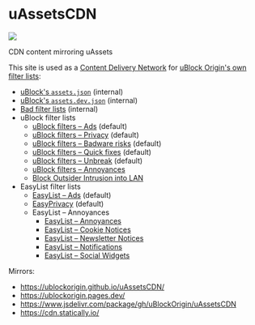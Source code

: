 # uAssetsCDN

[![](https://data.jsdelivr.com/v1/package/gh/uBlockOrigin/uAssetsCDN/badge)](https://www.jsdelivr.com/package/gh/uBlockOrigin/uAssetsCDN)

CDN content mirroring uAssets

This site is used as a [Content Delivery Network](https://en.wikipedia.org/wiki/Content_delivery_network) for [uBlock Origin's own filter lists](https://github.com/uBlockOrigin/uAssets/tree/master/filters):

* [uBlock's `assets.json`](./ublock/assets.json) (internal)
* [uBlock's `assets.dev.json`](./ublock/assets.dev.json) (internal)
* [Bad filter lists](./filters/badlists.txt) (internal)
* uBlock filter lists
  * [uBlock filters – Ads](./filters/filters.min.txt) (default)
  * [uBlock filters – Privacy](./filters/privacy.min.txt) (default)
  * [uBlock filters – Badware risks](./filters/badware.txt) (default)
  * [uBlock filters – Quick fixes](./filters/quick-fixes.txt) (default)
  * [uBlock filters – Unbreak](./filters/unbreak.txt) (default)
  * [uBlock filters – Annoyances](./filters/annoyances.txt)
  * [Block Outsider Intrusion into LAN](./filters/lan-block.txt)
* EasyList filter lists
  * [EasyList – Ads](./thirdparties/easylist.txt) (default)
  * [EasyPrivacy](./thirdparties/easyprivacy.txt) (default)
  * EasyList – Annoyances
    * [EasyList – Annoyances](./thirdparties/easylist-annoyances.txt)
    * [EasyList – Cookie Notices](./thirdparties/easylist-cookies.txt)
    * [EasyList – Newsletter Notices](./thirdparties/easylist-newsletters.txt)
    * [EasyList – Notifications](./thirdparties/easylist-notifications.txt)
    * [EasyList – Social Widgets](./thirdparties/easylist-social.txt)

Mirrors:
- <https://ublockorigin.github.io/uAssetsCDN/>
- <https://ublockorigin.pages.dev/>
- <https://www.jsdelivr.com/package/gh/uBlockOrigin/uAssetsCDN>
- <https://cdn.statically.io/>
